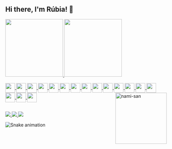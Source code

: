 ## Hi there, I'm Rúbia! 👋

<div>
  <a href="https://github.com/rubyrogue"/>
  <img height="180em" src="https://github-readme-stats.vercel.app/api?username=rubyrogue&show_icons=true&theme=radical&include_all_commits=true&count_private=true"/>
  <img height="180em" src="https://github-readme-stats.vercel.app/api/top-langs/?username=rubyrogue&layout=compact&langs_count=16&theme=radical"/>
</div>

<div style="display: inline_block"><br>
  <img align="center" height="30" weight="40" src="https://cdn.jsdelivr.net/gh/devicons/devicon/icons/python/python-original.svg" />
  <img align="center" height="30" weight="40" src="https://cdn.jsdelivr.net/gh/devicons/devicon/icons/react/react-original.svg" />
  <img align="center" height="30" weight="40" src="https://cdn.jsdelivr.net/gh/devicons/devicon/icons/javascript/javascript-original.svg" />
  <img align="center" height="30" weight="40" src="https://cdn.jsdelivr.net/gh/devicons/devicon/icons/html5/html5-original.svg" />
  <img align="center" height="30" weight="40" src="https://cdn.jsdelivr.net/gh/devicons/devicon/icons/typescript/typescript-original.svg" />
  <img align="center" height="30" weight="40" src="https://cdn.jsdelivr.net/gh/devicons/devicon/icons/java/java-original.svg" />
  <img align="center" height="30" weight="40" src="https://cdn.jsdelivr.net/gh/devicons/devicon/icons/c/c-original.svg" />
  <img align="center" height="30" weight="40" src="https://cdn.jsdelivr.net/gh/devicons/devicon/icons/mysql/mysql-original.svg" />
  <img align="center" height="30" weight="40" src="https://cdn.jsdelivr.net/gh/devicons/devicon/icons/spring/spring-original.svg" />
  <img align="center" height="30" weight="40" src="https://cdn.jsdelivr.net/gh/devicons/devicon/icons/firebase/firebase-plain.svg" />
  <img align="center" height="30" weight="40" src="https://cdn.jsdelivr.net/gh/devicons/devicon/icons/vscode/vscode-original.svg" />
  <img align="center" height="30" weight="40" src="https://cdn.jsdelivr.net/gh/devicons/devicon/icons/godot/godot-original.svg" />
  <img align="center" height="30" weight="40" src="https://cdn.jsdelivr.net/gh/devicons/devicon/icons/jupyter/jupyter-original.svg" />
  <img align="center" height="30" weight="40"  src="https://cdn.jsdelivr.net/gh/devicons/devicon/icons/r/r-original.svg" />
  <img align="center" height="30" weight="40" src="https://cdn.jsdelivr.net/gh/devicons/devicon/icons/nodejs/nodejs-original.svg" />
  <img align="center" height="30" weight="40" src="https://cdn.jsdelivr.net/gh/devicons/devicon/icons/npm/npm-original-wordmark.svg" />
  <img align="center" height="30" weight="40" src="https://cdn.jsdelivr.net/gh/devicons/devicon/icons/firefox/firefox-plain.svg" />
  <img align="right" height="160em" alt="nami-san" src="https://i.pinimg.com/originals/1d/ab/a3/1daba3d53c887464eddccf515a2530c0.gif"/>
</div>

##

<div>
  <a href="mailto:rubiamarquesoliveira@gmail.com"/><img src="https://img.shields.io/badge/Gmail-D14836?style=for-the-badge&logo=gmail&logoColor=white"/>
  <a href="https://www.linkedin.com/in/r%C3%BAbia-marques-70714522b/"/><img src="https://img.shields.io/badge/LinkedIn-0077B5?style=for-the-badge&logo=linkedin&logoColor=white"/>
  <a href="https://www.instagram.com/rubiamarx/"/><img src="https://img.shields.io/badge/Instagram-E4405F?style=for-the-badge&logo=instagram&logoColor=white">
  </a>
  
  ![Snake animation](https://github.com/rubyrogue/rubyrogue/blob/output/github-contribution-grid-snake.svg)
</div>

<!--
**rubyrogue/rubyrogue** is a ✨ _special_ ✨ repository because its `README.md` (this file) appears on your GitHub profile.

Here are some ideas to get you started:

- 🔭 I’m currently working on ...
- 🌱 I’m currently learning ...
- 👯 I’m looking to collaborate on ...
- 🤔 I’m looking for help with ...
- 💬 Ask me about ...
- 📫 How to reach me: ...
- 😄 Pronouns: ...
- ⚡ Fun fact: ...
-->

